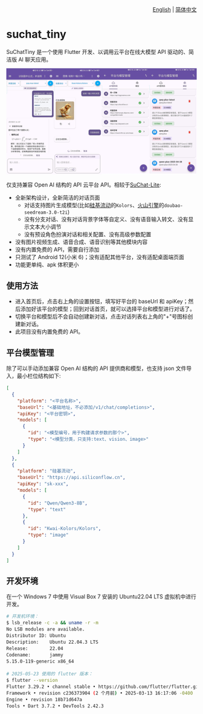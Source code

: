 <p align="right">
  <a href="README-EN.md">English</a> |
  <a href="README.md">简体中文</a>
</p>

# suchat_tiny

SuChatTiny 是一个使用 Flutter 开发、以调用云平台在线大模型 API 驱动的、简洁版 AI 聊天应用。

![主要截图](./_doc/snapshot1.jpg)

仅支持兼容 Open AI 结构的 API 云平台 API。相较于[SuChat-Lite](https://github.com/Sanotsu/SuChat-Lite):

- 全新架构设计，全新简洁的对话页面
  - 对话支持图片生成模型(比如[硅基流动](https://docs.siliconflow.cn/cn/api-reference/images/images-generations)的`Kolors`、[火山引擎](https://www.volcengine.com/docs/82379/1541523)的`doubao-seedream-3.0-t2i`)
  - 没有分支对话、没有对话背景字体等自定义、没有语音输入转文、没有显示文本大小调节
  - 没有预设角色扮演对话和相关配置、没有高级参数配置
- 没有图片视频生成、语音合成、语音识别等其他模块内容
- 没有内置免费的 API，需要自行添加
- 只测试了 Android 12(小米 6)；没有适配其他平台，没有适配桌面端页面
- 功能更单纯、apk 体积更小

## 使用方法

- 进入首页后，点击右上角的设置按钮，填写好平台的 baseUrl 和 apiKey；然后添加好该平台的模型；回到对话首页，就可以选择平台和模型进行对话了。
- 切换平台和模型后不会自动创建新对话，点击对话列表右上角的"+"号图标创建新对话。
- 此项目没有内置免费的 API。

## 平台模型管理

除了可以手动添加兼容 Open AI 结构的 API 提供商和模型，也支持 json 文件导入，最小栏位结构如下:

```json
[
  {
    "platform": "<平台名称>",
    "baseUrl": "<基础地址，不必添加/v1/chat/completions>",
    "apiKey": "<平台密钥>",
    "models": [
      {
        "id": "<模型编号，用于构建请求参数的那个>",
        "type": "<模型分类，只支持:text、vision、image>"
      }
    ]
  },
  {
    "platform": "硅基流动",
    "baseUrl": "https://api.siliconflow.cn",
    "apiKey": "sk-xxx",
    "models": [
      {
        "id": "Qwen/Qwen3-8B",
        "type": "text"
      },
      {
        "id": "Kwai-Kolors/Kolors",
        "type": "image"
      }
    ]
  }
]
```

## 开发环境

在一个 Windows 7 中使用 Visual Box 7 安装的 Ubuntu22.04 LTS 虚拟机中进行开发。

```sh
# 开发机环境：
$ lsb_release -c -a && uname -r -m
No LSB modules are available.
Distributor ID: Ubuntu
Description:    Ubuntu 22.04.3 LTS
Release:        22.04
Codename:       jammy
5.15.0-119-generic x86_64

# 2025-05-23 使用的 flutter 版本：
$ flutter --version
Flutter 3.29.2 • channel stable • https://github.com/flutter/flutter.git
Framework • revision c236373904 (2 个月前) • 2025-03-13 16:17:06 -0400
Engine • revision 18b71d647a
Tools • Dart 3.7.2 • DevTools 2.42.3
```
